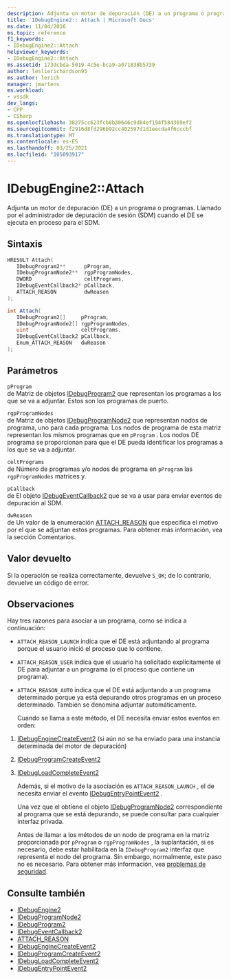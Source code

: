 ```yaml
---
description: Adjunta un motor de depuración (DE) a un programa o programas.
title: 'IDebugEngine2:: Attach | Microsoft Docs'
ms.date: 11/04/2016
ms.topic: reference
f1_keywords:
- IDebugEngine2::Attach
helpviewer_keywords:
- IDebugEngine2::Attach
ms.assetid: 173dcbda-5019-4c5e-bca9-a071838b5739
author: leslierichardson95
ms.author: lerich
manager: jmartens
ms.workload:
- vssdk
dev_langs:
- CPP
- CSharp
ms.openlocfilehash: 38275cc623fcb8b30646c9d84ef194f584369ef2
ms.sourcegitcommit: f2916d8fd296b92cc402597d1d1eecda4f6cccbf
ms.translationtype: MT
ms.contentlocale: es-ES
ms.lasthandoff: 03/25/2021
ms.locfileid: "105093917"
---
```

# <a name="idebugengine2attach"></a>IDebugEngine2::Attach
Adjunta un motor de depuración (DE) a un programa o programas. Llamado por el administrador de depuración de sesión (SDM) cuando el DE se ejecuta en proceso para el SDM.

## <a name="syntax"></a>Sintaxis

```cpp
HRESULT Attach( 
   IDebugProgram2**      pProgram,
   IDebugProgramNode2**  rgpProgramNodes,
   DWORD                 celtPrograms,
   IDebugEventCallback2* pCallback,
   ATTACH_REASON         dwReason
);
```

```csharp
int Attach( 
   IDebugProgram2[]     pProgram,
   IDebugProgramNode2[] rgpProgramNodes,
   uint                 celtPrograms,
   IDebugEventCallback2 pCallback,
   Enum_ATTACH_REASON   dwReason
);
```

## <a name="parameters"></a>Parámetros
`pProgram`\
de Matriz de objetos [IDebugProgram2](../../../extensibility/debugger/reference/idebugprogram2.md) que representan los programas a los que se va a adjuntar. Estos son los programas de puerto.

`rgpProgramNodes`\
de Matriz de objetos [IDebugProgramNode2](../../../extensibility/debugger/reference/idebugprogramnode2.md) que representan nodos de programa, uno para cada programa. Los nodos de programa de esta matriz representan los mismos programas que en `pProgram` . Los nodos DE programa se proporcionan para que el DE pueda identificar los programas a los que se va a adjuntar.

`celtPrograms`\
de Número de programas y/o nodos de programa en `pProgram` las `rgpProgramNodes` matrices y.

`pCallback`\
de El objeto [IDebugEventCallback2](../../../extensibility/debugger/reference/idebugeventcallback2.md) que se va a usar para enviar eventos de depuración al SDM.

`dwReason`\
de Un valor de la enumeración [ATTACH_REASON](../../../extensibility/debugger/reference/attach-reason.md) que especifica el motivo por el que se adjuntan estos programas. Para obtener más información, vea la sección Comentarios.

## <a name="return-value"></a>Valor devuelto
 Si la operación se realiza correctamente, devuelve `S_OK`; de lo contrario, devuelve un código de error.

## <a name="remarks"></a>Observaciones
 Hay tres razones para asociar a un programa, como se indica a continuación:

- `ATTACH_REASON_LAUNCH` indica que el DE está adjuntando al programa porque el usuario inició el proceso que lo contiene.

- `ATTACH_REASON_USER` indica que el usuario ha solicitado explícitamente el DE para adjuntar a un programa (o el proceso que contiene un programa).

- `ATTACH_REASON_AUTO` indica que el DE está adjuntando a un programa determinado porque ya está depurando otros programas en un proceso determinado. También se denomina adjuntar automáticamente.

  Cuando se llama a este método, el DE necesita enviar estos eventos en orden:

1. [IDebugEngineCreateEvent2](../../../extensibility/debugger/reference/idebugenginecreateevent2.md) (si aún no se ha enviado para una instancia determinada del motor de depuración)

2. [IDebugProgramCreateEvent2](../../../extensibility/debugger/reference/idebugprogramcreateevent2.md)

3. [IDebugLoadCompleteEvent2](../../../extensibility/debugger/reference/idebugloadcompleteevent2.md)

   Además, si el motivo de la asociación es `ATTACH_REASON_LAUNCH` , el de necesita enviar el evento [IDebugEntryPointEvent2](../../../extensibility/debugger/reference/idebugentrypointevent2.md) .

   Una vez que el obtiene el objeto [IDebugProgramNode2](../../../extensibility/debugger/reference/idebugprogramnode2.md) correspondiente al programa que se está depurando, se puede consultar para cualquier interfaz privada.

   Antes de llamar a los métodos de un nodo de programa en la matriz proporcionada por `pProgram` o `rgpProgramNodes` , la suplantación, si es necesario, debe estar habilitada en la `IDebugProgram2` interfaz que representa el nodo del programa. Sin embargo, normalmente, este paso no es necesario. Para obtener más información, vea [problemas de seguridad](../../../extensibility/debugger/security-issues.md).

## <a name="see-also"></a>Consulte también
- [IDebugEngine2](../../../extensibility/debugger/reference/idebugengine2.md)
- [IDebugProgramNode2](../../../extensibility/debugger/reference/idebugprogramnode2.md)
- [IDebugProgram2](../../../extensibility/debugger/reference/idebugprogram2.md)
- [IDebugEventCallback2](../../../extensibility/debugger/reference/idebugeventcallback2.md)
- [ATTACH_REASON](../../../extensibility/debugger/reference/attach-reason.md)
- [IDebugEngineCreateEvent2](../../../extensibility/debugger/reference/idebugenginecreateevent2.md)
- [IDebugProgramCreateEvent2](../../../extensibility/debugger/reference/idebugprogramcreateevent2.md)
- [IDebugLoadCompleteEvent2](../../../extensibility/debugger/reference/idebugloadcompleteevent2.md)
- [IDebugEntryPointEvent2](../../../extensibility/debugger/reference/idebugentrypointevent2.md)
